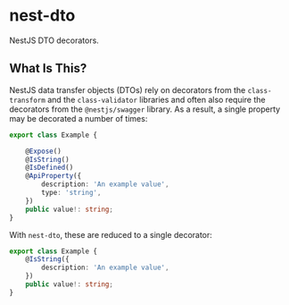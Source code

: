 # nest-dto

NestJS DTO decorators.


## What Is This?

NestJS data transfer objects (DTOs) rely on decorators from the `class-transform` and the
`class-validator` libraries and often also require the decorators from the `@nestjs/swagger`
library. As a result, a single property may be decorated a number of times:

```ts
export class Example {

    @Expose()
    @IsString()
    @IsDefined()
    @ApiProperty({
        description: 'An example value',
        type: 'string',
    })
    public value!: string;
}
```

With `nest-dto`, these are reduced to a single decorator:

```ts
export class Example {
    @IsString({
        description: 'An example value',
    })
    public value!: string;
}
```
